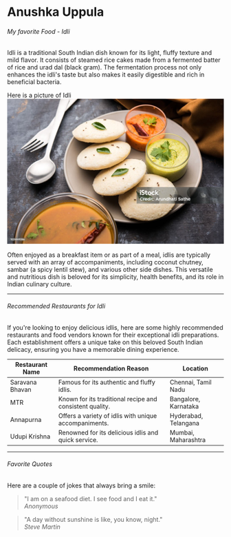 # Anushka Uppula

###### My favorite Food - Idli

Idli is a traditional South Indian dish known for its light, fluffy texture and mild flavor. It consists of steamed rice cakes made from a fermented batter of rice and urad dal (black gram). The fermentation process not only enhances the idli's taste but also makes it easily digestible and rich in beneficial bacteria.

Here is a picture of Idli
![idli](idli.jpg)

 Often enjoyed as a breakfast item or as part of a meal, idlis are typically served with an array of accompaniments, including coconut chutney, sambar (a spicy lentil stew), and various other side dishes. This versatile and nutritious dish is beloved for its simplicity, health benefits, and its role in Indian culinary culture.

 ---

###### Recommended Restaurants for Idli

If you're looking to enjoy delicious idlis, here are some highly recommended restaurants and food vendors known for their exceptional idli preparations. Each establishment offers a unique take on this beloved South Indian delicacy, ensuring you have a memorable dining experience.

| Restaurant Name | Recommendation Reason        | Location     |
|-----------------|----------------------------------------------------|-------------------------|
| Saravana Bhavan | Famous for its authentic and fluffy idlis.         | Chennai, Tamil Nadu     |
| MTR             | Known for its traditional recipe and consistent quality. | Bangalore, Karnataka    |
| Annapurna       | Offers a variety of idlis with unique accompaniments. | Hyderabad, Telangana    |
| Udupi Krishna   | Renowned for its delicious idlis and quick service. | Mumbai, Maharashtra     |

---

###### Favorite Quotes

Here are a couple of jokes that always bring a smile:

> "I am on a seafood diet. I see food and I eat it."  
> _Anonymous_

> "A day without sunshine is like, you know, night."  
> _Steve Martin_
